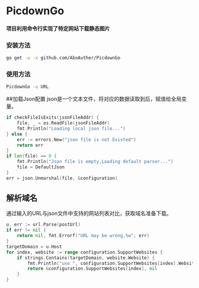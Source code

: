 # PicdownGo

#### 项目利用命令行实现了特定网站下载静态图片

### 安装方法
```bash
go get -u -x github.com/AboAuther/PicdownGo
```

### 使用方法
```bash
PicdownGo -u URL
```

##加载Json配置
json是一个文本文件，将对应的数据读取到后，赋值给全局变量。
```go
if checkFileIsExits(jsonFileAddr) {
    file, _ = os.ReadFile(jsonFileAddr)
    fmt.Println("Loading local json file...")
} else {
    err := errors.New("json file is not Existed")
    return err
}
if len(file) == 0 {
    fmt.Println("Json file is empty,Loading default parser...")
    file = DefaultJson
}
err = json.Unmarshal(file, &configuration)
```
## 解析域名
通过输入的URL与json文件中支持的网站列表对比，获取域名准备下载。
```go
u, err := url.Parse(postUrl)
if err != nil {
    return nil, fmt.Errorf("URL may be wrong,%w", err)
}
targetDomain = u.Host
for index, website := range configuration.SupportWebsites {
    if strings.Contains(targetDomain, website.Website) {
        fmt.Println("use ", configuration.SupportWebsites[index].Website, "parser")
        return &configuration.SupportWebsites[index], nil
    }
}
```